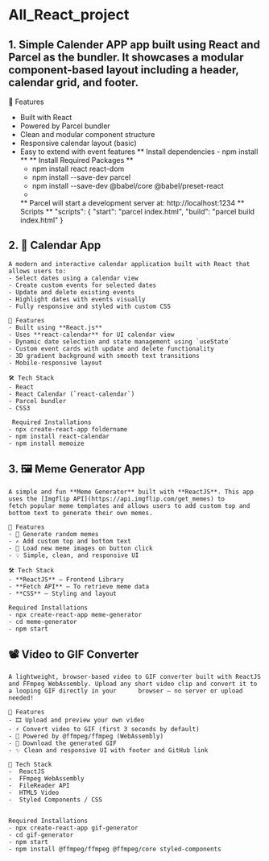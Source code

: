# All_React_project

## 1. Simple Calender APP app built using React and Parcel as the bundler. It showcases a modular component-based layout including a header, calendar grid, and footer.

🚀 Features

- Built with React
- Powered by Parcel bundler
- Clean and modular component structure
- Responsive calendar layout (basic)
- Easy to extend with event features
  ** Install dependencies - npm install **
  ** Install Required Packages **
    - npm install react react-dom
    - npm install --save-dev parcel
    - npm install --save-dev @babel/core @babel/preset-react
    - 
  ** Parcel will start a development server at: http://localhost:1234
  ** Scripts **
            "scripts": {
          "start": "parcel index.html",
          "build": "parcel build index.html"
        }
## 2. 📅 Calendar App 

    A modern and interactive calendar application built with React that allows users to:
    - Select dates using a calendar view
    - Create custom events for selected dates
    - Update and delete existing events
    - Highlight dates with events visually
    - Fully responsive and styled with custom CSS

    🚀 Features
    - Built using **React.js**
    - Uses **react-calendar** for UI calendar view
    - Dynamic date selection and state management using `useState`
    - Custom event cards with update and delete functionality
    - 3D gradient background with smooth text transitions
    - Mobile-responsive layout

    🛠️ Tech Stack
    - React
    - React Calendar (`react-calendar`)
    - Parcel bundler
    - CSS3
    
     Required Installations
    - npx create-react-app foldername
    - npm install react-calendar
    - npm install memoize

    
## 3. 🖼️ Meme Generator App

    A simple and fun **Meme Generator** built with **ReactJS**. This app uses the [Imgflip API](https://api.imgflip.com/get_memes) to          fetch popular meme templates and allows users to add custom top and bottom text to generate their own memes.
    
    🔧 Features
    - 🎨 Generate random memes
    - ✍️ Add custom top and bottom text
    - 🔄 Load new meme images on button click
    - 💡 Simple, clean, and responsive UI

    🛠️ Tech Stack
    - **ReactJS** – Frontend Library
    - **Fetch API** – To retrieve meme data
    - **CSS** – Styling and layout

    Required Installations
    - npx create-react-app meme-generator
    - cd meme-generator
    - npm start
    
## 📽️ Video to GIF Converter

    A lightweight, browser-based video to GIF converter built with ReactJS and FFmpeg WebAssembly. Upload any short video clip and convert it to a looping GIF directly in your      browser — no server or upload needed!

    🚀 Features
    - 🎞 Upload and preview your own video
    - ⚡ Convert video to GIF (first 3 seconds by default)
    - 🧠 Powered by @ffmpeg/ffmpeg (WebAssembly)
    - 💾 Download the generated GIF
    - ✨ Clean and responsive UI with footer and GitHub link
    
    🔧 Tech Stack
    -  ReactJS
    -  FFmpeg WebAssembly
    -  FileReader API
    -  HTML5 Video
    -  Styled Components / CSS

    
    Required Installations
    - npx create-react-app gif-generator
    - cd gif-generator
    - npm start
    - npm install @ffmpeg/ffmpeg @ffmpeg/core styled-components

    
    


